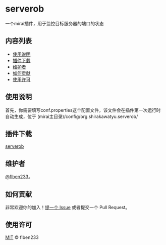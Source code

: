 # serverob
一个mirai插件，用于监控目标服务器的端口的状态

## 内容列表

- [使用说明](#使用说明)
- [插件下载](#插件下载)
- [维护者](#维护者)
- [如何贡献](#如何贡献)
- [使用许可](#使用许可)

## 使用说明

首先，你需要填写conf.properties这个配置文件，该文件会在插件第一次运行时自动生成，位于 (mirai主目录)/config/org.shirakawatyu.serverob/

## 插件下载

[serverob](https://github.com/flben233/serverob/releases)

## 维护者

[@flben233](https://github.com/flben233)。

## 如何贡献

非常欢迎你的加入！[提一个 Issue](https://github.com/flben233/qc2mc/issues/new) 或者提交一个 Pull Request。

## 使用许可

[MIT](LICENSE) © flben233
